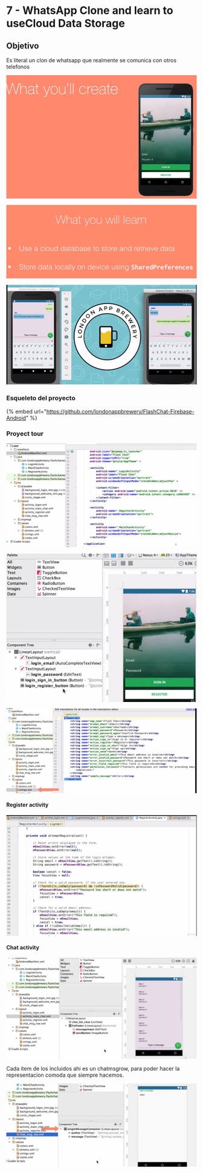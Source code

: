 # 7 -  WhatsApp Clone and learn to useCloud Data Storage

## Objetivo

Es literal un clon de whatsapp que realmente se comunica con otros telefonos

![](../../.gitbook/assets/imagen%20%28885%29.png)

![](../../.gitbook/assets/imagen%20%28916%29.png)

![](../../.gitbook/assets/imagen%20%28914%29.png)

### Esqueleto del proyecto

{% embed url="https://github.com/londonappbrewery/FlashChat-Firebase-Android" %}

### Proyect tour

![](../../.gitbook/assets/imagen%20%28828%29.png)

![](../../.gitbook/assets/imagen%20%28872%29.png)



![](../../.gitbook/assets/imagen%20%28910%29.png)

#### Register activity

![](../../.gitbook/assets/imagen%20%28878%29.png)

#### Chat activity

![](../../.gitbook/assets/imagen%20%28884%29.png)

Cada item de los incluidos ahi es un chatmsgrow, para poder hacer la representacion comoda que siempre hacemos.

![](../../.gitbook/assets/imagen%20%28837%29.png)

